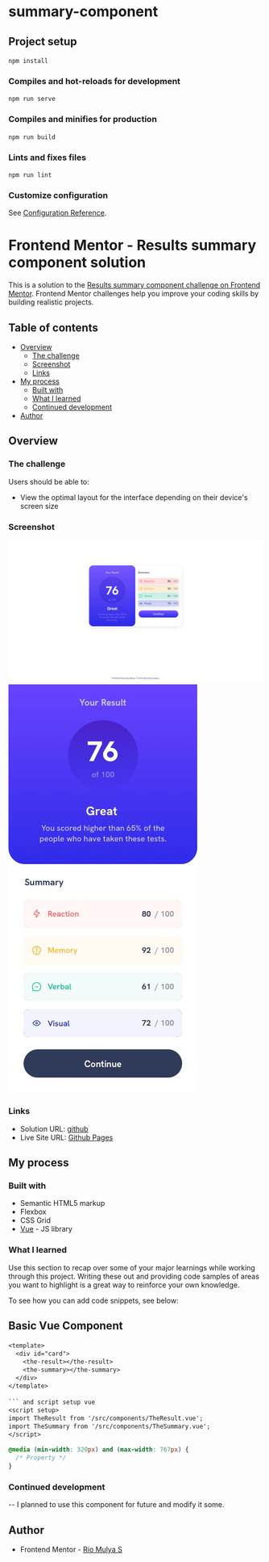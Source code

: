 # summary-component

## Project setup

```
npm install
```

### Compiles and hot-reloads for development

```
npm run serve
```

### Compiles and minifies for production

```
npm run build
```

### Lints and fixes files

```
npm run lint
```

### Customize configuration

See [Configuration Reference](https://cli.vuejs.org/config/).

# Frontend Mentor - Results summary component solution

This is a solution to the [Results summary component challenge on Frontend Mentor](https://www.frontendmentor.io/challenges/results-summary-component-CE_K6s0maV). Frontend Mentor challenges help you improve your coding skills by building realistic projects.

## Table of contents

- [Overview](#overview)
  - [The challenge](#the-challenge)
  - [Screenshot](#screenshot)
  - [Links](#links)
- [My process](#my-process)
  - [Built with](#built-with)
  - [What I learned](#what-i-learned)
  - [Continued development](#continued-development)
- [Author](#author)

## Overview

### The challenge

Users should be able to:

- View the optimal layout for the interface depending on their device's screen size

### Screenshot

![](./src/assets/utils/ss-dekstop.jpg)
![](./src/assets/utils/mobile-design.jpg)

### Links

- Solution URL: [github](https://github.com/riomulya/Results-Summary-Component)
- Live Site URL: [Github Pages](https://riomulya.github.io/summary-cmp-rio.github.io/)

## My process

### Built with

- Semantic HTML5 markup
- Flexbox
- CSS Grid
- [Vue](https://vuejs.org/) - JS library

### What I learned

Use this section to recap over some of your major learnings while working through this project. Writing these out and providing code samples of areas you want to highlight is a great way to reinforce your own knowledge.

To see how you can add code snippets, see below:

## Basic Vue Component

````vue
<template>
  <div id="card">
    <the-result></the-result>
    <the-summary></the-summary>
  </div>
</template>

``` and script setup vue
<script setup>
import TheResult from '/src/components/TheResult.vue';
import TheSummary from '/src/components/TheSummary.vue';
</script>
````

```css media querry
@media (min-width: 320px) and (max-width: 767px) {
  /* Property */
}
```

### Continued development

-- I planned to use this component for future and modify it some.

## Author

- Frontend Mentor - [Rio Mulya S](https://www.frontendmentor.io/profile/riomulya)

